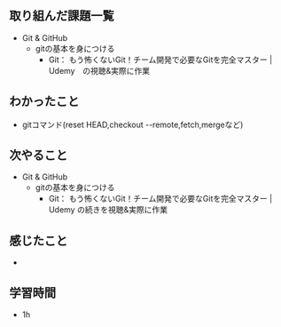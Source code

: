 ## 取り組んだ課題一覧
- Git & GitHub
  - gitの基本を身につける
     - Git： もう怖くないGit！チーム開発で必要なGitを完全マスター | Udemy　の視聴&実際に作業
## わかったこと
- gitコマンド(reset HEAD,checkout --remote,fetch,mergeなど)
## 次やること
- Git & GitHub
  - gitの基本を身につける
     - Git： もう怖くないGit！チーム開発で必要なGitを完全マスター | Udemy の続きを視聴&実際に作業
## 感じたこと
- 
## 学習時間
- 1h